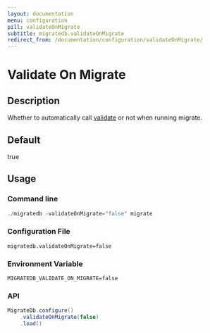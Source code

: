 ```yaml
---
layout: documentation
menu: configuration
pill: validateOnMigrate
subtitle: migratedb.validateOnMigrate
redirect_from: /documentation/configuration/validateOnMigrate/
---
```


# Validate On Migrate

## Description

Whether to automatically call [validate](/migratedb/documentation/command/validate) or not when running migrate.

## Default

true

## Usage

### Command line

```powershell
./migratedb -validateOnMigrate="false" migrate
```

### Configuration File

```properties
migratedb.validateOnMigrate=false
```

### Environment Variable

```properties
MIGRATEDB_VALIDATE_ON_MIGRATE=false
```

### API

```java
MigrateDb.configure()
    .validateOnMigrate(false)
    .load()
```
